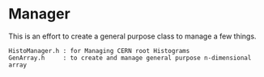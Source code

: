 # Manager
This is an effort to create a general purpose class to manage a few things.
```
HistoManager.h : for Managing CERN root Histograms
GenArray.h     : to create and manage general purpose n-dimensional array
```
